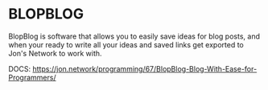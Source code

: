 # BLOPBLOG

BlopBlog is software that allows you to easily save ideas for blog posts, and when your ready to write all your ideas and saved links get exported to Jon's Network to work with.

DOCS: https://jon.network/programming/67/BlopBlog-Blog-With-Ease-for-Programmers/
